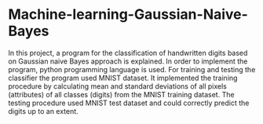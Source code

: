 # Machine-learning-Gaussian-Naive-Bayes

In this project, a program for the classification of handwritten digits based on Gaussian naive Bayes approach is explained. In
order to implement the program, python programming language is used. For training and testing the classifier the program used
MNIST dataset. It implemented the training procedure by calculating mean and standard deviations of all pixels (attributes) of all
classes (digits) from the MNIST training dataset. The testing procedure used MNIST test dataset and could correctly predict the
digits up to an extent.
